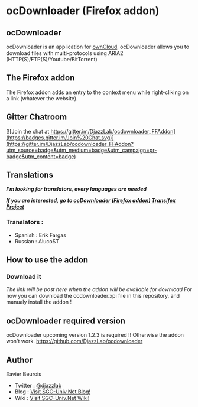 # ocDownloader (Firefox addon)

## ocDownloader
ocDownloader is an application for [ownCloud](https://owncloud.org). ocDownloader allows you to download files with multi-protocols using ARIA2 (HTTP(S)/FTP(S)/Youtube/BitTorrent)

## The Firefox addon
The Firefox addon adds an entry to the context menu while right-cliking on a link (whatever the website).

## Gitter Chatroom
[![Join the chat at https://gitter.im/DjazzLab/ocdownloader_FFAddon](https://badges.gitter.im/Join%20Chat.svg)](https://gitter.im/DjazzLab/ocdownloader_FFAddon?utm_source=badge&utm_medium=badge&utm_campaign=pr-badge&utm_content=badge)

## Translations
***I'm looking for translators, every languages are needed***

***If you are interested, go to [ocDownloader (Firefox addon) Transifex Project](https://www.transifex.com/projects/p/ocdownloader-firefox-addon)***

### Translators :
- Spanish : Erik Fargas
- Russian : AlucoST

## How to use the addon

### Download it
*The link will be post here when the addon will be available for download*
For now you can download the ocdownloader.xpi file in this repository, and manualy install the addon !

## ocDownloader required version
ocDownloader upcoming version 1.2.3 is required !! Otherwise the addon won't work.
https://github.com/DjazzLab/ocdownloader

## Author
Xavier Beurois
- Twitter : [@djazzlab](https://twitter.com/djazzlab)
- Blog : [Visit SGC-Univ.Net Blog!](https://www.sgc-univ.net)
- Wiki : [Visit SGC-Univ.Net Wiki!](https://wiki.sgc-univ.net)